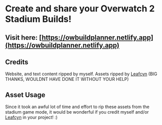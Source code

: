 # Create and share your Overwatch 2 Stadium Builds!

## Visit here: [https://owbuildplanner.netlify.app](https://owbuildplanner.netlify.app)

## Credits

Website, and text content ripped by myself.
Assets ripped by [Leafcyn](https://leafycn.carrd.co/) (BIG THANKS, WOULDNT HAVE DONE IT WITHOUT YOUR HELP)

## Asset Usage

Since it took an awful lot of time and effort to rip these assets from the stadium game mode, it would be wonderful if you credit myself and/or [Leafcyn](https://leafycn.carrd.co/) in your project! :)
